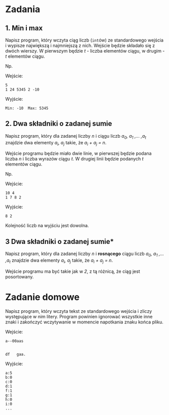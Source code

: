 # Zadania

## 1. Min i max
Napisz program, który wczyta ciąg liczb (`int`ów) ze standardowego wejścia i wypisze największą i najmniejszą z nich.
Wejście będzie składało się z dwóch wierszy. W pierwszym będzie *t* - liczba elementów ciągu, w drugim - *t* elementów ciągu.

Np.

Wejście:
```
5
1 24 5345 2 -10
```

Wyjście:
```
Min: -10  Max: 5345
```


## 2. Dwa składniki o zadanej sumie
Napisz program, który dla zadanej liczby *n* i ciągu liczb *a<sub>0</sub>, a<sub>1</sub> ,... ,a<sub>t</sub>* znajdzie dwa elementy *a<sub>i</sub>, a<sub>j</sub>* takie, że *a<sub>i</sub> + a<sub>j</sub> = n*.

Wejście programu będzie miało dwie linie, w pierwszej będzie podana liczba *n* i liczba wyrazów ciągu *t*.
W drugiej linii będzie podanych *t* elementów ciągu.

Np.

Wejście:
```
10 4
1 7 8 2
```
Wyjście:
```
8 2
```
Kolejność liczb na wyjściu jest dowolna.

## 3 Dwa składniki o zadanej sumie*
Napisz program, który dla zadanej liczby *n* i **rosnącego** ciągu liczb *a<sub>0</sub>, a<sub>1</sub> ,... ,a<sub>t</sub>* znajdzie dwa elementy *a<sub>i</sub>, a<sub>j</sub>* takie, że *a<sub>i</sub> + a<sub>j</sub> = n*.

Wejście programu ma być takie jak w *2*, z tą różnicą, że ciąg jest posortowany.

# Zadanie domowe
Napisz program, który wczyta tekst ze standardowego wejścia i zliczy występujące w nim litery.
Program powinien ignorować wszystkie inne znaki i zakończyć wczytywanie w momencie napotkania znaku końca pliku.

Wejście:
```
a--00aas


df   gaa.
```

Wyjście:
```
a:5
b:0
c:0
d:1
f:1
g:1
h:0
i:0
...
```
